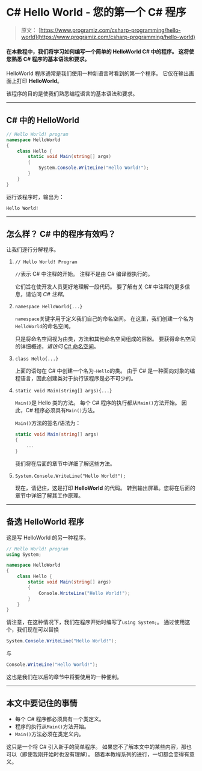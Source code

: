 # C# Hello World - 您的第一个 C# 程序

> 原文： [https://www.programiz.com/csharp-programming/hello-world](https://www.programiz.com/csharp-programming/hello-world)

#### 在本教程中，我们将学习如何编写一个简单的 HelloWorld C# 中的程序。 这将使您熟悉 C# 程序的基本语法和要求。

HelloWorld 程序通常是我们使用一种新语言时看到的第一个程序。 它仅在输出画面上打印 **HelloWorld**。

该程序的目的是使我们熟悉编程语言的基本语法和要求。

* * *

##  C# 中的 HelloWorld

```cs
// Hello World! program
namespace HelloWorld
{
    class Hello {         
        static void Main(string[] args)
        {
            System.Console.WriteLine("Hello World!");
        }
    }
}
```

运行该程序时，输出为：

```cs
Hello World!
```

* * *

## 怎么样？ C# 中的程序有效吗？

让我们逐行分解程序。

1.  `// Hello World! Program`

    `//`表示 C# 中注释的开始。 注释不是由 C# 编译器执行的。

    它们旨在使开发人员更好地理解一段代码。 要了解有关 C# 中注释的更多信息，请访问 *C# 注释*。

2.  `namespace HelloWorld{...}`

    `namespace`关键字用于定义我们自己的命名空间。 在这里，我们创建一个名为`HelloWorld`的命名空间。

    只是将命名空间视为由类，方法和其他命名空间组成的容器。 要获得命名空间的详细概述，*请访问* [C# 命名空间](/csharp-programming/namespaces "C# namespaces")。

3.  `class Hello{...}`

    上面的语句在 C# 中创建一个名为-`Hello`的类。 由于 C# 是一种面向对象的编程语言，因此创建类对于执行该程序是必不可少的。

4.  `static void Main(string[] args){...}`

    `Main()`是 Hello 类的方法。 每个 C# 程序的执行都从`Main()`方法开始。 因此，C# 程序必须具有`Main()`方法。

    `Main()`方法的签名/语法为：

    ```cs
    static void Main(string[] args)
    {
        ...
    }
    ```

    我们将在后面的章节中详细了解这些方法。

5.  `System.Console.WriteLine("Hello World!");`

    现在，请记住，这是打印 **HelloWorld** 的代码。 转到输出屏幕。您将在后面的章节中详细了解其工作原理。

* * *

## 备选 HelloWorld 程序

这是写 HelloWorld 的另一种程序。

```cs
// Hello World! program
using System;

namespace HelloWorld
{
    class Hello {         
        static void Main(string[] args)
        {
            Console.WriteLine("Hello World!");
        }
    }
}
```

请注意，在这种情况下，我们在程序开始时编写了`using System;`。 通过使用这个，我们现在可以替换

```cs
System.Console.WriteLine("Hello World!");
```

与

```cs
Console.WriteLine("Hello World!");
```

这也是我们在以后的章节中将要使用的一种便利。

* * *

## 本文中要记住的事情

*   每个 C# 程序都必须具有一个类定义。
*   程序的执行从`Main()`方法开始。
*   `Main()`方法必须在类定义内。

这只是一个将 C# 引入新手的简单程序。 如果您不了解本文中的某些内容，那也可以（即使我刚开始时也没有理解）。 随着本教程系列的进行，一切都会变得有意义。